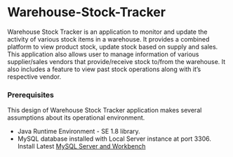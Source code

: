 # Warehouse-Stock-Tracker
Warehouse Stock Tracker is an application to monitor and update the activity of various stock items in a warehouse. 
It provides a combined platform to view product stock, update stock based on supply and sales. 
This application also allows user to manage information of various supplier/sales vendors that provide/receive stock to/from the warehouse.
It also includes a feature to view past stock operations along with it’s respective vendor.

### Prerequisites
This design of Warehouse Stock Tracker application makes several assumptions about its operational environment.
*	Java Runtime Environment - SE 1.8 library.
*	MySQL database installed with Local Server instance at port 3306. Install Latest [MySQL Server and Workbench](https://dev.mysql.com/downloads/installer/)





